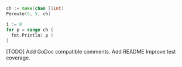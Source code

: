 ```go
ch := make(chan []int)
Permute(5, 5, ch)

i := 0
for p = range ch {
  fmt.Println( p )
}
```

[TODO]
Add GoDoc compatible comments.
Add README
Improve test coverage.
